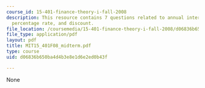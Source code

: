 ```yaml
---
course_id: 15-401-finance-theory-i-fall-2008
description: This resource contains 7 questions related to annual interest, annual
  percentage rate, and discount.
file_location: /coursemedia/15-401-finance-theory-i-fall-2008/d06836b650ba4d4b3e8e1d6e2ed0b43f_MIT15_401F08_midterm.pdf
file_type: application/pdf
layout: pdf
title: MIT15_401F08_midterm.pdf
type: course
uid: d06836b650ba4d4b3e8e1d6e2ed0b43f

---
```

None